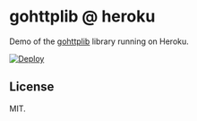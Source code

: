 # gohttplib @ heroku

Demo of the [gohttplib](https://github.com/caspianstrider/gohttplib-heroku) library running on Heroku.

[![Deploy](https://www.herokucdn.com/deploy/button.svg)](https://heroku.com/deploy?template=https://github.com/caspianstrider/gohttplib-heroku)

## License

MIT.
